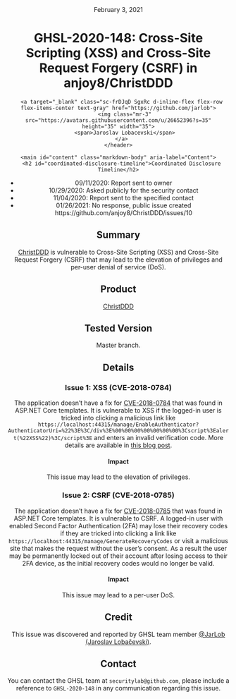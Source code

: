 <header class="post-header d-block mb-6">
      <div class="date text-mono f5 my-3">February 3, 2021</div>
      <h1 class="my-2 h00-mktg lh-condensed">GHSL-2020-148: Cross-Site Scripting (XSS) and Cross-Site Request Forgery (CSRF) in anjoy8/ChristDDD</h1>

      
      
      
      
      

      

      <a target="_blank" class="sc-frDJqD SgxRc d-inline-flex flex-row flex-items-center text-gray" href="https://github.com/jarlob">
        <img class="mr-3" src="https://avatars.githubusercontent.com/u/26652396?s=35" height="35" width="35">
        <span>Jaroslav Lobacevski</span>
      </a>
    </header>

    <main id="content" class="markdown-body" aria-label="Content">
      <h2 id="coordinated-disclosure-timeline">Coordinated Disclosure Timeline</h2>

<ul>
  <li>09/11/2020: Report sent to owner</li>
  <li>10/29/2020: Asked publicly for the security contact</li>
  <li>11/04/2020: Report sent to the specified contact</li>
  <li>01/26/2021: No response, public issue created https://github.com/anjoy8/ChristDDD/issues/10</li>
</ul>

<h2 id="summary">Summary</h2>

<p><a href="https://github.com/anjoy8/ChristDDD">ChristDDD</a> is vulnerable to Cross-Site Scripting (XSS) and Cross-Site Request Forgery (CSRF) that may lead to the elevation of privileges and per-user denial of service (DoS).</p>

<h2 id="product">Product</h2>

<p><a href="https://github.com/anjoy8/ChristDDD">ChristDDD</a></p>

<h2 id="tested-version">Tested Version</h2>

<p>Master branch.</p>

<h2 id="details">Details</h2>

<h3 id="issue-1-xss-cve-2018-0784">Issue 1: XSS (CVE-2018-0784)</h3>
<p>The application doesn’t have a fix for <a href="https://github.com/aspnet/Announcements/issues/285">CVE-2018-0784</a> that was found in ASP.NET Core templates. It is vulnerable to XSS if the logged-in user is tricked into clicking a malicious link like <code class="language-plaintext highlighter-rouge">https://localhost:44315/manage/EnableAuthenticator?AuthenticatorUri=%22%3E%3C/div%3E%00%00%00%00%00%00%00%3Cscript%3Ealert(%22XSS%22)%3C/script%3E</code> and enters an invalid verification code. More details are available in <a href="https://kevinchalet.com/2018/01/09/why-you-should-never-use-html-raw-in-your-razor-views/">this blog post</a>.</p>

<h4 id="impact">Impact</h4>

<p>This issue may lead to the elevation of privileges.</p>

<h3 id="issue-2-csrf-cve-2018-0785">Issue 2: CSRF (CVE-2018-0785)</h3>
<p>The application doesn’t have a fix for <a href="https://github.com/aspnet/Announcements/issues/284">CVE-2018-0785</a> that was found in ASP.NET Core templates. It is vulnerable to CSRF. A logged-in user with enabled Second Factor Authentication (2FA) may lose their recovery codes if they are tricked into clicking a link like <code class="language-plaintext highlighter-rouge">https://localhost:44315/manage/GenerateRecoveryCodes</code> or visit a malicious site that makes the request without the user’s consent. As a result the user may be permanently locked out of their account after losing access to their 2FA device, as the initial recovery codes would no longer be valid.</p>

<h4 id="impact-1">Impact</h4>

<p>This issue may lead to a per-user DoS.</p>

<h2 id="credit">Credit</h2>

<p>This issue was discovered and reported by GHSL team member <a href="https://github.com/JarLob">@JarLob (Jaroslav Lobačevski)</a>.</p>

<h2 id="contact">Contact</h2>

<p>You can contact the GHSL team at <code class="language-plaintext highlighter-rouge">securitylab@github.com</code>, please include a reference to <code class="language-plaintext highlighter-rouge">GHSL-2020-148</code> in any communication regarding this issue.</p